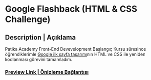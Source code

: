 # Google Flashback (HTML & CSS Challenge)

## Description | Açıklama

Patika Academy Front-End Devevelopment Başlangıç Kursu süresince öğrendiklerimle [Google ilk sayfa tasarımı](https://web.archive.org/web/19981202230410if_/http://www.google.com/)nın HTML ve CSS ile yeniden kodlanması görevini tamamladım.

### [Preview Link | Önizleme Bağlantısı]()
